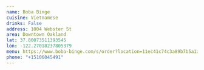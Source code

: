 ```yaml
---
name: Boba Binge
cuisine: Vietnamese
drinks: False
address: 1004 Webster St
area: Downtown Oakland
lat: 37.80073511393545
lon: -122.27018237805379
menu: https://www.boba-binge.com/s/order?location=11ec41c74c3a89b7b5a1ac1f6bbbcc9c#6
phone: "+15106045491"
---
```


